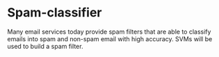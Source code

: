 # Spam-classifier
Many email services today provide spam filters that are able to classify emails into spam and non-spam email with high accuracy. SVMs will be used to build a spam filter. 
